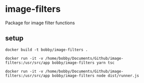 # image-filters
Package for image filter functions

## setup
```
docker build -t bobby/image-filters .

docker run -it -v /home/bobby/Documents/Github/image-filters:/usr/src/app bobby/image-filters yarn tsc

docker run -it -v /home/bobby/Documents/Github/image-filters:/usr/src/app bobby/image-filters node dist/runner.js
```